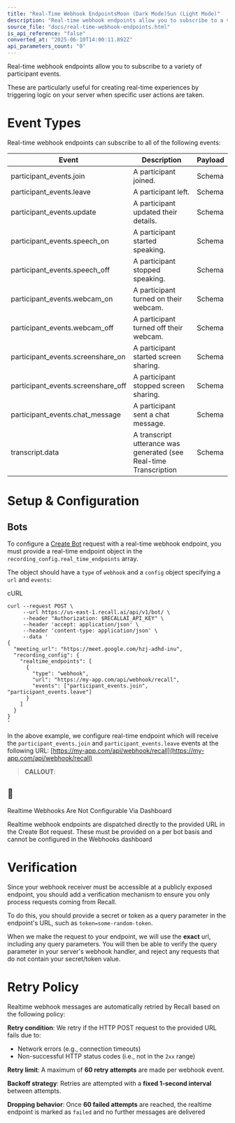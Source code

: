 ```yaml
---
title: "Real-Time Webhook EndpointsMoon (Dark Mode)Sun (Light Mode)"
description: "Real-time webhook endpoints allow you to subscribe to a variety of participant events. These are particularly useful for creating real-time experiences by triggering logic on your server when specific user actions are taken. Event Types Real-time webhook endpoints can subscribe to all of the followi..."
source_file: "docs/real-time-webhook-endpoints.html"
is_api_reference: "false"
converted_at: "2025-06-10T14:00:11.892Z"
api_parameters_count: "0"
---
```

Real-time webhook endpoints allow you to subscribe to a variety of participant events.

These are particularly useful for creating real-time experiences by triggering logic on your server when specific user actions are taken.

# Event Types

[](#event-types)

Real-time webhook endpoints can subscribe to all of the following events:

| Event | Description | Payload |
| --- | --- | --- |
| participant_events.join | A participant joined. | Schema |
| participant_events.leave | A participant left. | Schema |
| participant_events.update | A participant updated their details. | Schema |
| participant_events.speech_on | A participant started speaking. | Schema |
| participant_events.speech_off | A participant stopped speaking. | Schema |
| participant_events.webcam_on | A participant turned on their webcam. | Schema |
| participant_events.webcam_off | A participant turned off their webcam. | Schema |
| participant_events.screenshare_on | A participant started screen sharing. | Schema |
| participant_events.screenshare_off | A participant stopped screen sharing. | Schema |
| participant_events.chat_message | A participant sent a chat message. | Schema |
| transcript.data | A transcript utterance was generated (see Real-time Transcription | Schema |



# Setup & Configuration

[](#setup--configuration)

## Bots

[](#bots)

To configure a [Create Bot](/reference/bot_create) request with a real-time webhook endpoint, you must provide a real-time endpoint object in the `recording_config.real_time_endpoints` array.

The object should have a `type` of `webhook` and a `config` object specifying a `url` and `events`:

cURL

```
curl --request POST \
     --url https://us-east-1.recall.ai/api/v1/bot/ \
     --header "Authorization: $RECALLAI_API_KEY" \
     --header 'accept: application/json' \
     --header 'content-type: application/json' \
     --data '
{
  "meeting_url": "https://meet.google.com/hzj-adhd-inu",
  "recording_config": {
    "realtime_endpoints": [
      {
        "type": "webhook",
        "url": "https://my-app.com/api/webhook/recall",
        "events": ["participant_events.join", "participant_events.leave"]
      }
    ]
  }
}
'

```

In the above example, we configure real-time endpoint which will receive the `participant_events.join` and `participant_events.leave` events at the following URL: [https://my-app.com/api/webhook/recall](https://my-app.com/api/webhook/recall)

> **CALLOUT**:

## 📘

Realtime Webhooks Are Not Configurable Via Dashboard

Realtime webhook endpoints are dispatched directly to the provided URL in the Create Bot request. These must be provided on a per bot basis and cannot be configured in the Webhooks dashboard

# Verification

[](#verification)

Since your webhook receiver must be accessible at a publicly exposed endpoint, you should add a verification mechanism to ensure you only process requests coming from Recall.

To do this, you should provide a secret or token as a query parameter in the endpoint's URL, such as `token=some-random-token`.

When we make the request to your endpoint, we will use the **exact** url, including any query parameters. You will then be able to verify the query parameter in your server's webhook handler, and reject any requests that do not contain your secret/token value.

# Retry Policy

[](#retry-policy)

Realtime webhook messages are automatically retried by Recall based on the following policy:

**Retry condition**: We retry if the HTTP POST request to the provided URL fails due to:
- Network errors (e.g., connection timeouts)
- Non-successful HTTP status codes (i.e., not in the `2xx` range)

**Retry limit**: A maximum of **60 retry attempts** are made per webhook event.

**Backoff strategy**: Retries are attempted with a **fixed 1-second interval** between attempts.

**Dropping behavior**: Once **60 failed attempts** are reached, the realtime endpoint is marked as `failed` and no further messages are delivered
